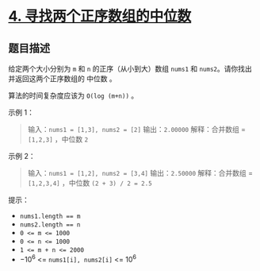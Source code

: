 # [4. 寻找两个正序数组的中位数](https://leetcode.cn/problems/median-of-two-sorted-arrays)

## 题目描述

给定两个大小分别为 `m` 和 `n` 的正序（从小到大）数组 `nums1` 和 `nums2`。请你找出并返回这两个正序数组的 中位数 。

算法的时间复杂度应该为 `O(log (m+n))` 。

示例 1：

> 输入：`nums1 = [1,3], nums2 = [2]`
> 输出：`2.00000`
> 解释：合并数组 = `[1,2,3]` ，中位数 `2`

示例 2：

> 输入：`nums1 = [1,2], nums2 = [3,4]`
> 输出：`2.50000`
> 解释：合并数组 = `[1,2,3,4]` ，中位数 `(2 + 3) / 2 = 2.5`

提示：

* `nums1.length == m`
* `nums2.length == n`
* `0 <= m <= 1000`
* `0 <= n <= 1000`
* `1 <= m + n <= 2000`
* $-10^6$ <= `nums1[i], nums2[i]` <= $10^6$

